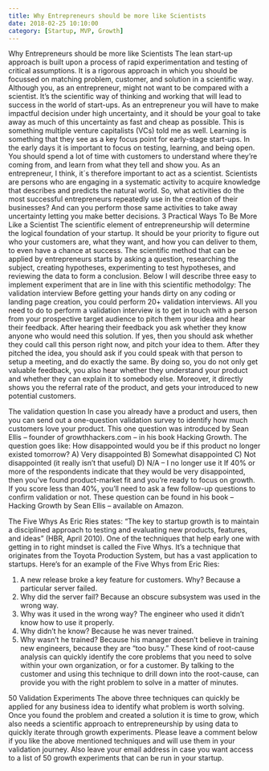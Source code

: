```yaml
---
title: Why Entrepreneurs should be more like Scientists
date: 2018-02-25 10:10:00
category: [Startup, MVP, Growth]
---
```


Why Entrepreneurs should be more like Scientists
The lean start-up approach is built upon a process of rapid experimentation and testing of critical assumptions. It is a rigorous approach in which you should be focussed on matching problem, customer, and solution in a scientific way.
Although you, as an entrepreneur, might not want to be compared with a scientist. It’s the scientific way of thinking and working that will lead to success in the world of start-ups. As an entrepreneur you will have to make impactful decision under high uncertainty, and it should be your goal to take away as much of this uncertainty as fast and cheap as possible.
This is something multiple venture capitalists (VCs) told me as well. Learning is something that they see as a key focus point for early-stage start-ups. In the early days it is important to focus on testing, learning, and being open. You should spend a lot of time with customers to understand where they’re coming from, and learn from what they tell and show you.
As an entrepreneur, I think, it´s therefore important to act as a scientist. Scientists are persons who are engaging in a systematic activity to acquire knowledge that describes and predicts the natural world. So, what activities do the most successful entrepreneurs repeatedly use in the creation of their businesses? And can you perform those same activities to take away uncertainty letting you make better decisions.
3 Practical Ways To Be More Like a Scientist
The scientific element of entrepreneurship will determine the logical foundation of your startup. It should be your priority to figure out who your customers are, what they want, and how you can deliver to them, to even have a chance at success.
The scientific method that can be applied by entrepreneurs starts by asking a question, researching the subject, creating hypotheses, experimenting to test hypotheses, and reviewing the data to form a conclusion. Below I will describe three easy to implement experiment that are in line with this scientific methodolgy:
The validation interview
Before getting your hands dirty on any coding or landing page creation, you could perform 20+ validation interviews. All you need to do to perform a validation interview is to get in touch with a person from your prospective target audience to pitch them your idea and hear their feedback. 
After hearing their feedback you ask whether they know anyone who would need this solution. If yes, then you should ask whether they could call this person  right now, and pitch your idea to them. After they pitched the idea, you should ask if you could speak with that person to setup a meeting, and do exactly the same.
By doing so, you do not only get valuable feedback, you also hear whether they understand your product and whether they can explain it to somebody else. Moreover, it directly shows you the referral rate of the product, and gets your introduced to new potential customers.

The validation question
In case you already have a product and users, then you can send out a one-question validation survey to identify how much customers love your product. This one question was introduced by Sean Ellis – founder of growthhackers.com – in his book Hacking Growth. The question goes like:
	How disappointed would you be if this product no longer existed tomorrow?
A)	Very disappointed
B)	Somewhat disappointed
C)	Not disappointed (it really isn’t that useful)
D)	N/A – I no longer use it
If 40% or more of the respondents indicate that they would be very disappointed, then you’ve found product-market fit and you’re ready to focus on growth. If you score less than 40%, you’ll need to ask a few follow-up questions to confirm validation or not. These question can be found in his book – Hacking Growth by Sean Ellis – available on Amazon.

The Five Whys
As Eric Ries states: “The key to startup growth is to maintain a disciplined approach to testing and evaluating new products, features, and ideas” (HBR, April 2010). One of the techniques that help early one with getting in to right mindset is called the Five Whys. It’s a technique that originates from the Toyota Production System, but has a vast application to startups. 
Here’s for an example of the Five Whys from Eric Ries:
1.	A new release broke a key feature for customers. Why? Because a particular server failed.
2.	Why did the server fail? Because an obscure subsystem was used in the wrong way.
3.	Why was it used in the wrong way? The engineer who used it didn’t know how to use it properly.
4.	Why didn’t he know? Because he was never trained.
5.	Why wasn’t he trained? Because his manager doesn’t believe in training new engineers, because they are “too busy.”
These kind of root-cause analysis can quickly identify the core problems that you need to solve within your own organization, or for a customer. By talking to the customer and using this technique to drill down into the root-cause, can provide you with the right problem to solve in a matter of minutes.

50 Validation Experiments
The above three techniques can quickly be applied for any business idea to identify what problem is worth solving. Once you found the problem and created a solution it is time to grow, which also needs a scientific approach to entrepreneurship by using data to quickly iterate through growth experiments.
Please leave a comment below if you like the above mentioned techniques and will use them in your validation journey. Also leave your email address in case you want access to a list of 50 growth experiments that can be run in your startup.


